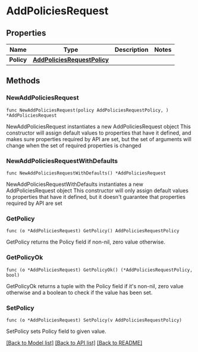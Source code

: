 # AddPoliciesRequest

## Properties

Name | Type | Description | Notes
------------ | ------------- | ------------- | -------------
**Policy** | [**AddPoliciesRequestPolicy**](AddPoliciesRequestPolicy.md) |  | 

## Methods

### NewAddPoliciesRequest

`func NewAddPoliciesRequest(policy AddPoliciesRequestPolicy, ) *AddPoliciesRequest`

NewAddPoliciesRequest instantiates a new AddPoliciesRequest object
This constructor will assign default values to properties that have it defined,
and makes sure properties required by API are set, but the set of arguments
will change when the set of required properties is changed

### NewAddPoliciesRequestWithDefaults

`func NewAddPoliciesRequestWithDefaults() *AddPoliciesRequest`

NewAddPoliciesRequestWithDefaults instantiates a new AddPoliciesRequest object
This constructor will only assign default values to properties that have it defined,
but it doesn't guarantee that properties required by API are set

### GetPolicy

`func (o *AddPoliciesRequest) GetPolicy() AddPoliciesRequestPolicy`

GetPolicy returns the Policy field if non-nil, zero value otherwise.

### GetPolicyOk

`func (o *AddPoliciesRequest) GetPolicyOk() (*AddPoliciesRequestPolicy, bool)`

GetPolicyOk returns a tuple with the Policy field if it's non-nil, zero value otherwise
and a boolean to check if the value has been set.

### SetPolicy

`func (o *AddPoliciesRequest) SetPolicy(v AddPoliciesRequestPolicy)`

SetPolicy sets Policy field to given value.



[[Back to Model list]](../README.md#documentation-for-models) [[Back to API list]](../README.md#documentation-for-api-endpoints) [[Back to README]](../README.md)


